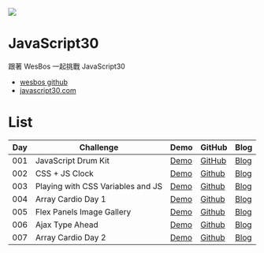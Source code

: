 ![](https://mgleon08.github.io/JavaScript30/thumbnail.png)

# JavaScript30

跟著 WesBos 一起挑戰 JavaScript30

* [wesbos github](https://github.com/wesbos/JavaScript30)
* [javascript30.com](https://javascript30.com/)

# List

| Day | Challenge | Demo | GitHub | Blog |
|-----|-----------|------|--------|------|
| 001 | JavaScript Drum Kit | [Demo](https://mgleon08.github.io/JavaScript30/001.JavaScript-Drum-Kit/index.html) | [GitHub](https://github.com/mgleon08/JavaScript30/tree/master/001.JavaScript-Drum-Kit) | [Blog](http://mgleon08.github.io/blog/2018/07/29/javascript30-001-javascript-drum-kit/) |
| 002 | CSS + JS Clock | [Demo](https://mgleon08.github.io/JavaScript30/002.CSS+JS-Clock/index.html) | [Github](https://github.com/mgleon08/JavaScript30/tree/master/002.CSS%2BJS-Clock) | [Blog](http://mgleon08.github.io/blog/2018/07/30/javascript30-002-css-js-clock/) |
| 003 | Playing with CSS Variables and JS | [Demo](https://mgleon08.github.io/JavaScript30/003.Playing-with-CSS-Variables-and-JS/index.html) | [Github](https://github.com/mgleon08/JavaScript30/tree/master/003.Playing-with-CSS-Variables-and-JS) | [Blog](http://mgleon08.github.io/blog/2018/07/31/javascript30-003-playing-with-css-variables-and-js/) |
| 004 | Array Cardio Day 1 | [Demo](https://mgleon08.github.io/JavaScript30/004.Array-Cardio-Day-1/index.html) | [Github](https://github.com/mgleon08/JavaScript30/tree/master/004.Array-Cardio-Day-1) | [Blog](http://mgleon08.github.io/blog/2018/08/01/javascript30-004-array-cardio-day-1/) |
| 005 | Flex Panels Image Gallery | [Demo](https://mgleon08.github.io/JavaScript30/005.Flex-Panels-Image-Gallery/index.html) | [Github](https://github.com/mgleon08/JavaScript30/tree/master/005.Flex-Panels-Image-Gallery) | [Blog](http://mgleon08.github.io/blog/2018/08/02/javascript30-005-flex-panels-image-gallery/) |
| 006 | Ajax Type Ahead | [Demo](https://mgleon08.github.io/JavaScript30/006.Ajax-Type-Ahead/index.html) | [Github](https://github.com/mgleon08/JavaScript30/tree/master/006.Ajax-Type-Ahead) | [Blog](http://mgleon08.github.io/blog/2018/08/03/javascript30-006-ajax-type-ahead/) |
| 007 | Array Cardio Day 2 | [Demo](https://mgleon08.github.io/JavaScript30/007.Array-Cardio-Day-2/index.html) | [Github](https://github.com/mgleon08/JavaScript30/tree/master/007.Array-Cardio-Day-2) | [Blog](http://mgleon08.github.io/blog/2018/08/04/javascript30-007-array-cardio-day-2/) |

